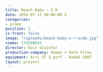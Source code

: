 ```yaml
---
title: Beach Baby — U R
date: 2016-07-12 00:00:00 Z
categories:
- promo
position: 2
is-front: false
image: "/uploads/beach-baby-u-r-wide.jpg"
vimeo: 174398025
director: Eoin Glaister
production-company: Human + Hath Films
equipment: Arri ST 3 perf - Kodak 500T
layout: project
---
```



